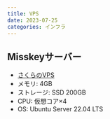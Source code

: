 ```yaml
---
title: VPS
date: 2023-07-25
categories: インフラ
---
```


## Misskeyサーバー

- [さくらのVPS](https://vps.sakura.ad.jp/)
- メモリ: 4GB
- ストレージ: SSD 200GB
- CPU: 仮想コア×4
- OS: Ubuntu Server 22.04 LTS

